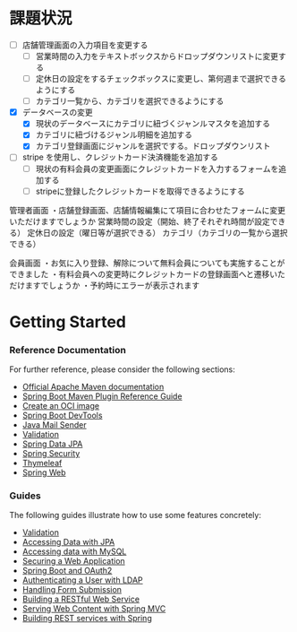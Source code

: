 # 課題状況

- [ ] 店舗管理画面の入力項目を変更する
    - [ ] 営業時間の入力をテキストボックスからドロップダウンリストに変更する
    - [ ] 定休日の設定をするチェックボックスに変更し、第何週まで選択できるようにする
    - [ ] カテゴリ一覧から、カテゴリを選択できるようにする

- [x] データベースの変更
    - [x] 現状のデータベースにカテゴリに紐づくジャンルマスタを追加する
    - [x] カテゴリに紐づけるジャンル明細を追加する
    - [x] カテゴリ登録画面にジャンルを選択でする。ドロップダウンリスト

- [ ] stripe を使用し、クレジットカード決済機能を追加する
    - [ ] 現状の有料会員の変更画面にクレジットカードを入力するフォームを追加する
    - [ ] stripeに登録したクレジットカードを取得できるようにする

管理者画面
・店舗登録画面、店舗情報編集にて項目に合わせたフォームに変更いただけますでしょうか
営業時間の設定（開始、終了それぞれ時間が設定できる）
定休日の設定（曜日等が選択できる）
カテゴリ（カテゴリの一覧から選択できる）

会員画面
・お気に入り登録、解除について無料会員についても実施することができました
・有料会員への変更時にクレジットカードの登録画面へと遷移いただけますでしょうか
・予約時にエラーが表示されます

# Getting Started

### Reference Documentation
For further reference, please consider the following sections:

* [Official Apache Maven documentation](https://maven.apache.org/guides/index.html)
* [Spring Boot Maven Plugin Reference Guide](https://docs.spring.io/spring-boot/docs/3.2.1/maven-plugin/reference/html/)
* [Create an OCI image](https://docs.spring.io/spring-boot/docs/3.2.1/maven-plugin/reference/html/#build-image)
* [Spring Boot DevTools](https://docs.spring.io/spring-boot/docs/3.2.1/reference/htmlsingle/index.html#using.devtools)
* [Java Mail Sender](https://docs.spring.io/spring-boot/docs/3.2.1/reference/htmlsingle/index.html#io.email)
* [Validation](https://docs.spring.io/spring-boot/docs/3.2.1/reference/htmlsingle/index.html#io.validation)
* [Spring Data JPA](https://docs.spring.io/spring-boot/docs/3.2.1/reference/htmlsingle/index.html#data.sql.jpa-and-spring-data)
* [Spring Security](https://docs.spring.io/spring-boot/docs/3.2.1/reference/htmlsingle/index.html#web.security)
* [Thymeleaf](https://docs.spring.io/spring-boot/docs/3.2.1/reference/htmlsingle/index.html#web.servlet.spring-mvc.template-engines)
* [Spring Web](https://docs.spring.io/spring-boot/docs/3.2.1/reference/htmlsingle/index.html#web)

### Guides
The following guides illustrate how to use some features concretely:

* [Validation](https://spring.io/guides/gs/validating-form-input/)
* [Accessing Data with JPA](https://spring.io/guides/gs/accessing-data-jpa/)
* [Accessing data with MySQL](https://spring.io/guides/gs/accessing-data-mysql/)
* [Securing a Web Application](https://spring.io/guides/gs/securing-web/)
* [Spring Boot and OAuth2](https://spring.io/guides/tutorials/spring-boot-oauth2/)
* [Authenticating a User with LDAP](https://spring.io/guides/gs/authenticating-ldap/)
* [Handling Form Submission](https://spring.io/guides/gs/handling-form-submission/)
* [Building a RESTful Web Service](https://spring.io/guides/gs/rest-service/)
* [Serving Web Content with Spring MVC](https://spring.io/guides/gs/serving-web-content/)
* [Building REST services with Spring](https://spring.io/guides/tutorials/rest/)


